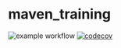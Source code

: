 # maven_training
![example workflow](https://github.com/github/docs/actions/workflows/main.yml/badge.svg)
[![codecov](https://codecov.io/gh/FortinMaxence/maven_training/branch/main/graph/badge.svg?token=70d6fbb8-df13-4f92-bfe2-71ab945dfab0)](https://codecov.io/gh/FortinMaxence/maven_training)